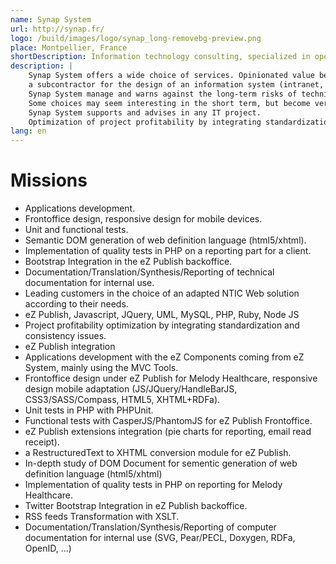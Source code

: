 ```yaml
---
name: Synap System
url: http://synap.fr/
logo: /build/images/logo/synap_long-removebg-preview.png
place: Montpellier, France
shortDescription: Information technology consulting, specialized in open-source solutions, interoperability and web accessibility.
description: |
    Synap System offers a wide choice of services. Opinionated value before embarking on a project, or need
    a subcontractor for the design of an information system (intranet, extranet or internet).
    Synap System manage and warns against the long-term risks of technical choices.
    Some choices may seem interesting in the short term, but become very expensive in the long term.
    Synap System supports and advises in any IT project.
    Optimization of project profitability by integrating standardization and consistency issues as early as possible.
lang: en
---
```


# Missions

- Applications development.
- Frontoffice design, responsive design for mobile devices.
- Unit and functional tests.
- Semantic DOM generation of web definition language (html5/xhtml).
- Implementation of quality tests in PHP on a reporting part for a client.
- Bootstrap Integration in the eZ Publish backoffice.
- Documentation/Translation/Synthesis/Reporting of technical documentation for internal use.
- Leading customers in the choice of an adapted NTIC Web solution according to their needs.
- eZ Publish, Javascript, JQuery, UML, MySQL, PHP, Ruby, Node JS
- Project profitability optimization by integrating standardization and consistency issues.
- eZ Publish integration
- Applications development with the eZ Components coming from eZ System, mainly using the MVC Tools.
- Frontoffice design under eZ Publish for Melody Healthcare, responsive design mobile adaptation (JS/JQuery/HandleBarJS, CSS3/SASS/Compass, HTML5, XHTML+RDFa).
- Unit tests in PHP with PHPUnit.
- Functional tests with CasperJS/PhantomJS for eZ Publish Frontoffice.
- eZ Publish extensions integration (pie charts for reporting, email read receipt).
- a RestructuredText to XHTML conversion module for eZ Publish.
- In-depth study of DOM Document for sementic generation of web definition language (html5/xhtml)
- Implementation of quality tests in PHP on reporting for Melody Healthcare.
- Twitter Bootstrap Integration in eZ Publish backoffice.
- RSS feeds Transformation with XSLT.
- Documentation/Translation/Synthesis/Reporting of computer documentation for internal use (SVG, Pear/PECL, Doxygen, RDFa, OpenID, …)
